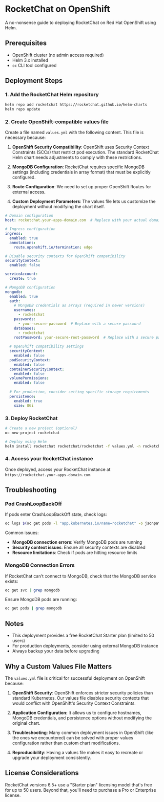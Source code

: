# RocketChat on OpenShift

A no-nonsense guide to deploying RocketChat on Red Hat OpenShift using Helm.

## Prerequisites

- OpenShift cluster (no admin access required)
- Helm 3.x installed
- `oc` CLI tool configured

## Deployment Steps

### 1. Add the RocketChat Helm repository

```bash
helm repo add rocketchat https://rocketchat.github.io/helm-charts
helm repo update
```

### 2. Create OpenShift-compatible values file

Create a file named `values.yml` with the following content. This file is necessary because:

1. **OpenShift Security Compatibility**: OpenShift uses Security Context Constraints (SCCs) that restrict pod execution. The standard RocketChat Helm chart needs adjustments to comply with these restrictions.

2. **MongoDB Configuration**: RocketChat requires specific MongoDB settings (including credentials in array format) that must be explicitly configured.

3. **Route Configuration**: We need to set up proper OpenShift Routes for external access.

4. **Custom Deployment Parameters**: The values file lets us customize the deployment without modifying the chart itself.

```yaml
# Domain configuration
host: rocketchat.your-apps-domain.com  # Replace with your actual domain

# Ingress configuration
ingress:
  enabled: true
  annotations:
    route.openshift.io/termination: edge

# Disable security contexts for OpenShift compatibility
securityContext:
  enabled: false

serviceAccount:
  create: true

# MongoDB configuration
mongodb:
  enabled: true
  auth:
    # MongoDB credentials as arrays (required in newer versions)
    usernames:
      - rocketchat
    passwords:
      - your-secure-password  # Replace with a secure password
    databases:
      - rocketchat
    rootPassword: your-secure-root-password  # Replace with a secure password
  
  # OpenShift compatibility settings
  securityContext:
    enabled: false
  podSecurityContext:
    enabled: false
  containerSecurityContext:
    enabled: false
  volumePermissions:
    enabled: false
  
  # For production, consider setting specific storage requirements
  persistence:
    enabled: true
    size: 8Gi
```

### 3. Deploy RocketChat

```bash
# Create a new project (optional)
oc new-project rocketchat

# Deploy using Helm
helm install rocketchat rocketchat/rocketchat -f values.yml -n rocketchat
```

### 4. Access your RocketChat instance

Once deployed, access your RocketChat instance at `https://rocketchat.your-apps-domain.com`.

## Troubleshooting

### Pod CrashLoopBackOff

If pods enter CrashLoopBackOff state, check logs:

```bash
oc logs $(oc get pods -l "app.kubernetes.io/name=rocketchat" -o jsonpath='{.items[0].metadata.name}')
```

Common issues:
- **MongoDB connection errors**: Verify MongoDB pods are running
- **Security context issues**: Ensure all security contexts are disabled
- **Resource limitations**: Check if pods are hitting resource limits

### MongoDB Connection Errors

If RocketChat can't connect to MongoDB, check that the MongoDB service exists:

```bash
oc get svc | grep mongodb
```

Ensure MongoDB pods are running:

```bash
oc get pods | grep mongodb
```

## Notes

- This deployment provides a free RocketChat Starter plan (limited to 50 users)
- For production deployments, consider using external MongoDB instance
- Always backup your data before upgrading

## Why a Custom Values File Matters

The `values.yml` file is critical for successful deployment on OpenShift because:

1. **OpenShift Security**: OpenShift enforces stricter security policies than standard Kubernetes. Our values file disables security contexts that would conflict with OpenShift's Security Context Constraints.

2. **Application Configuration**: It allows us to configure hostnames, MongoDB credentials, and persistence options without modifying the original chart.

3. **Troubleshooting**: Many common deployment issues in OpenShift (like the ones we encountered) can be solved with proper values configuration rather than custom chart modifications.

4. **Reproducibility**: Having a values file makes it easy to recreate or upgrade your deployment consistently.

## License Considerations

RocketChat versions 6.5+ use a "Starter plan" licensing model that's free for up to 50 users. Beyond that, you'll need to purchase a Pro or Enterprise license.
